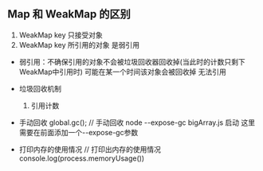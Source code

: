 ## Map 和 WeakMap 的区别

1. WeakMap key 只接受对象
2. WeakMap key 所引用的对象 是弱引用 

- 弱引用：不确保引用的对象不会被垃圾回收器回收掉(当此时的计数只剩下WeakMap中引用时) 可能在某一个时间该对象会被回收掉 无法引用

- 垃圾回收机制
  1. 引用计数

- 手动回收
  global.gc(); // 手动回收 node --expose-gc  bigArray.js 启动 这里需要在前面添加一个--expose-gc参数

- 打印内存的使用情况
  // 打印出内存的使用情况
  console.log(process.memoryUsage())